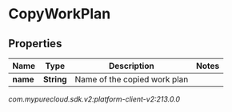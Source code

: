 # CopyWorkPlan


## Properties

| Name | Type | Description | Notes |
| ------------ | ------------- | ------------- | ------------- |
| **name** | **String** | Name of the copied work plan |  |




_com.mypurecloud.sdk.v2:platform-client-v2:213.0.0_
